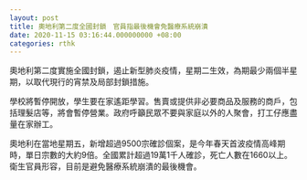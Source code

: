 ```yaml
---
layout: post
title: 奧地利第二度全國封鎖　官員指最後機會免醫療系統崩潰
date: 2020-11-15 03:16:44.000000000 +08:00
categories: rthk
---
```


奧地利第二度實施全國封鎖，遏止新型肺炎疫情，星期二生效，為期最少兩個半星期，以取代現行的宵禁及局部封鎖措施。

學校將暫停開放，學生要在家遙距學習。售賣或提供非必要商品及服務的商戶，包括理髮店等，將會暫停營業。政府呼籲民眾不要與家庭以外的人聚會，打工仔應盡量在家辦工。

奧地利在當地星期五，新增超過9500宗確診個案，是今年春天首波疫情高峰期時，單日宗數的大約9倍。全國累計超過19萬1千人確診，死亡人數在1660以上。衛生官員形容，目前是避免醫療系統崩潰的最後機會。
